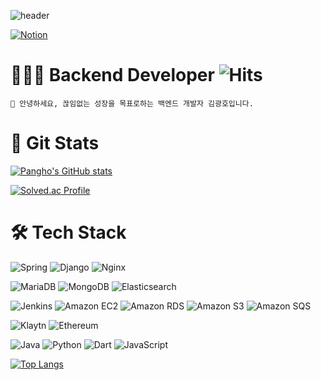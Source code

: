 
![header](https://capsule-render.vercel.app/api?type=waving&theme=omni&color=gradient&height=200&section=header&text=Constantly&fontSize=70&fontAlign=75)

<a href="https://blushing-coin-a36.notion.site/05349f5baf7644ed840da1b30a3cb781" target='_blank'><img alt="Notion" src ="https://img.shields.io/badge/Notion-000000.svg?&style=flat&logo=Notion&logoColor=white"/></a> 
# 👨🏻‍💻 Backend Developer ![Hits](https://hits.seeyoufarm.com/api/count/incr/badge.svg?url=https%3A%2F%2Fgithub.com%2Fkim-soohyeon&count_bg=%23FFDAC7&title_bg=%23FFADAD&icon=&icon_color=%23E7E7E7&title=hits&edge_flat=false)


```
👾 안녕하세요, 끊임없는 성장을 목표로하는 백엔드 개발자 김광호입니다.
```


# 🧩 Git Stats
[![Pangho's GitHub stats](https://github-readme-stats.vercel.app/api?username=ordin20118&show_icons=true&theme=omni)](https://github.com/anuraghazra/github-readme-stats)

[![Solved.ac Profile](http://mazassumnida.wtf/api/v2/generate_badge?boj=kimho2018)](https://solved.ac/kimho2018/)


# 🛠 Tech Stack 

<img alt="Spring" src ="https://img.shields.io/badge/Spring-6DB33F.svg?&style=for-the-badge&logo=Spring&logoColor=white"/> <img alt="Django" src ="https://img.shields.io/badge/Django-092E20.svg?&style=for-the-badge&logo=Django&logoColor=white"/> <img alt="Nginx" src ="https://img.shields.io/badge/Nginx-009639.svg?&style=for-the-badge&logo=Nginx&logoColor=white"/>

<img alt="MariaDB" src ="https://img.shields.io/badge/MariaDB-003545.svg?&style=for-the-badge&logo=MariaDB&logoColor=white"/> <img alt="MongoDB" src ="https://img.shields.io/badge/MongoDB-47A248.svg?&style=for-the-badge&logo=MongoDB&logoColor=white"/> <img alt="Elasticsearch" src ="https://img.shields.io/badge/Elasticsearch-005571.svg?&style=for-the-badge&logo=Elasticsearch&logoColor=white"/> 

<img alt="Jenkins" src ="https://img.shields.io/badge/Jenkins-D24939.svg?&style=for-the-badge&logo=Jenkins&logoColor=white"/> <img alt="Amazon EC2" src ="https://img.shields.io/badge/Amazon EC2-FF9900.svg?&style=for-the-badge&logo=Amazon EC2&logoColor=white"/> <img alt="Amazon RDS" src ="https://img.shields.io/badge/Amazon RDS-527FFF.svg?&style=for-the-badge&logo=Amazon RDS&logoColor=white"/> <img alt="Amazon S3" src ="https://img.shields.io/badge/Amazon S3-569A31.svg?&style=for-the-badge&logo=Amazon S3&logoColor=white"/> <img alt="Amazon SQS" src ="https://img.shields.io/badge/Amazon SQS-FF4F8B.svg?&style=for-the-badge&logo=Amazon SQS&logoColor=white"/>

<img alt="Klaytn" src ="https://img.shields.io/badge/Klaytn-414141.svg?&style=for-the-badge&logo=Klaytn&logoColor=white"/> <img alt="Ethereum" src ="https://img.shields.io/badge/Ethereum-3C3C3D.svg?&style=for-the-badge&logo=Ethereum&logoColor=white"/>


<img alt="Java" src ="https://img.shields.io/badge/Java-FF7800.svg?&style=for-the-badge&logo=Java&logoColor=white" /> <img alt="Python" src ="https://img.shields.io/badge/Python-3776AB.svg?&style=for-the-badge&logo=Python&logoColor=white" /> <img alt="Dart" src ="https://img.shields.io/badge/Dart-0175C2.svg?&style=for-the-badge&logo=Dart&logoColor=white" /> <img alt="JavaScript" src ="https://img.shields.io/badge/JavaScript-F7DF1E.svg?&style=for-the-badge&logo=JavaScript&logoColor=white" />


[![Top Langs](https://github-readme-stats.vercel.app/api/top-langs/?username=ordin20118&layout=compact&theme=omni&hide=html,css,scss,javascript)](https://github.com/anuraghazra/github-readme-stats)



